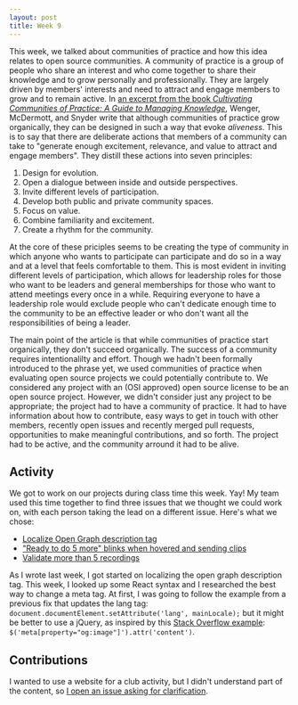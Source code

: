 ```yaml
---
layout: post
title: Week 9
---
```


This week, we talked about communities of practice and how this idea relates to open source communities. A community of practice is a group of people who share an interest and who come together to share their knowledge and to grow personally and professionally. They are largely driven by members' interests and need to attract and engage members to grow and to remain active. In [an excerpt from the book *Cultivating Communities of Practice: A Guide to Managing Knowledge*](https://hbswk.hbs.edu/archive/cultivating-communities-of-practice-a-guide-to-managing-knowledge-seven-principles-for-cultivating-communities-of-practice), Wenger, McDermott, and Snyder write that although communities of practice grow organically, they can be designed in such a way that evoke *aliveness*. This is to say that there are deliberate actions that members of a community can take to "generate enough excitement, relevance, and value to attract and engage members". They distill these actions into seven principles:
1. Design for evolution.
2. Open a dialogue between inside and outside perspectives.
3. Invite different levels of participation.
4. Develop both public and private community spaces.
5. Focus on value.
6. Combine familiarity and excitement.
7. Create a rhythm for the community.

At the core of these priciples seems to be creating the type of community in which anyone who wants to participate can participate and do so in a way and at a level that feels comfortable to them. This is most evident in inviting different levels of participation, which allows for leadership roles for those who want to be leaders and general memberships for those who want to attend meetings every once in a while. Requiring everyone to have a leadership role would exclude people who can't dedicate enough time to the community to be an effective leader or who don't want all the responsibilities of being a leader.

The main point of the article is that while communities of practice start organically, they don't succeed organically. The success of a community requires intentionalilty and effort. Though we hadn't been formally introduced to the phrase yet, we used communities of practice when evaluating open source projects we could potentially contribute to. We considered any project with an (OSI approved) open source license to be an open source project. However, we didn't consider just any project to be appropriate; the project had to have a community of practice. It had to have information about how to contribute, easy ways to get in touch with other members, recently open issues and recently merged pull requests, opportunities to make meaningful contributions, and so forth. The project had to be active, and the community arround it had to be alive. 

## Activity
We got to work on our projects during class time this week. Yay! My team used this time together to find three issues that we thought we could work on, with each person taking the lead on a different issue. Here's what we chose:
- [Localize Open Graph description tag](https://github.com/mozilla/voice-web/issues/1051)
- ["Ready to do 5 more" blinks when hovered and sending clips](https://github.com/mozilla/voice-web/issues/1295)
- [Validate more than 5 recordings](https://github.com/mozilla/voice-web/issues/1869)

As I wrote last week, I got started on localizing the open graph description tag. This week, I looked up some React syntax and I researched the best way to change a meta tag. At first, I was going to follow the example from a previous fix that updates the lang tag: `document.documentElement.setAttribute('lang', mainLocale);` but it might be better to use a jQuery, as inspired by this [Stack Overflow example](https://stackoverflow.com/questions/2568760/is-it-possible-to-use-javascript-to-change-the-meta-tags-of-the-page): `$('meta[property="og:image"]').attr('content')`.

## Contributions
I wanted to use a website for a club activity, but I didn't understand part of the content, so [I open an issue asking for clarification](https://github.com/JohnPhamous/milestones.codes/issues/1). 
